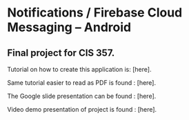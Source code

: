 # Notifications / Firebase Cloud Messaging – Android

## Final project for CIS 357.

Tutorial on how to create this application is: [here].

Same tutorial easier to read as PDF is found : [here].

The Google slide presentation can be found   : [here].

Video demo presentation of project is found  : [here].
